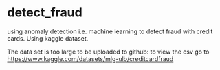 # detect_fraud
using anomaly detection i.e. machine learning to detect fraud with credit cards. Using kaggle dataset. 

The data set is too large to be uploaded to github: to view the csv go to https://www.kaggle.com/datasets/mlg-ulb/creditcardfraud
